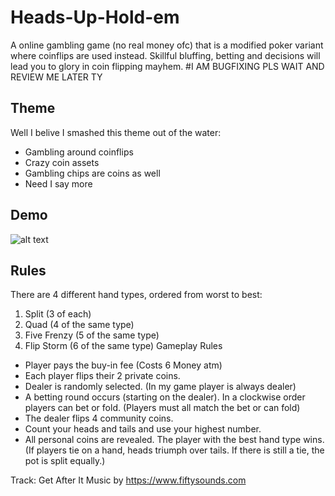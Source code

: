 # Heads-Up-Hold-em
A online gambling game (no real money ofc) that is a modified poker variant where coinflips are used instead. Skillful bluffing, betting and decisions will lead you to glory in coin flipping mayhem.
#I AM BUGFIXING PLS WAIT AND REVIEW ME LATER TY
## Theme
Well I belive I smashed this theme out of the water:
- Gambling around coinflips
- Crazy coin assets 
- Gambling chips are coins as well
- Need I say more
## Demo
![alt text](Screenshot_Showcase.png)
## Rules
There are 4 different hand types, ordered from worst to best:
1. Split (3 of each)
2. Quad (4 of the same type)
3. Five Frenzy (5 of the same type)
4. Flip Storm (6 of the same type)
Gameplay Rules
- Player pays the buy-in fee (Costs 6 Money atm)
- Each player flips their 2 private coins.
- Dealer is randomly selected. (In my game player is always dealer)
- A betting round occurs (starting on the dealer). In a clockwise order players can  bet or fold. (Players must all match the bet or can fold)
- The dealer flips 4 community coins.
- Count your heads and tails and use your highest number.
- All personal coins are revealed. The player with the best hand type wins. (If players tie on a hand, heads triumph over tails. If there is still a tie, the pot is split equally.)
			
Track: Get After It
Music by https://www.fiftysounds.com


